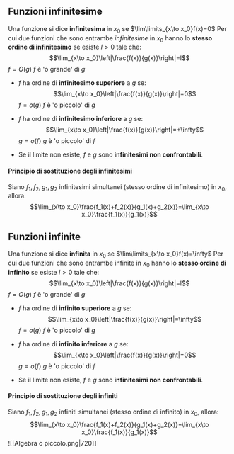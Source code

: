 ## Funzioni infinitesime
Una funzione si dice **infinitesima** in $x_0$ se $\lim\limits_{x\to x_0}f(x)=0$ 
Per cui due funzioni che sono entrambe _infinitesime_ in $x_0$ hanno lo **stesso ordine di infinitesimo** se esiste $l>0$ tale che:
$$\lim_{x\to x_0}\left|\frac{f(x)}{g(x)}\right|=l$$
$f=O(g)$   $f$ è 'o grande' di $g$

- $f$ ha ordine di **infinitesimo superiore** a $g$ se:
	$$\lim_{x\to x_0}\left|\frac{f(x)}{g(x)}\right|=0$$ $f=o(g)$   $f$ è 'o piccolo' di $g$ 

- $f$ ha ordine di **infinitesimo inferiore** a $g$ se:
	$$\lim_{x\to x_0}\left|\frac{f(x)}{g(x)}\right|=+\infty$$ $g=o(f)$   $g$ è 'o piccolo' di $f$ 

- Se il limite non esiste, $f$ e $g$ sono **infinitesimi non confrontabili**.

#### Principio di sostituzione degli infinitesimi
Siano $f_1, f_2, g_1, g_2$ infinitesimi simultanei (stesso ordine di infinitesimo) in $x_0$, allora:
$$\lim_{x\to x_0}\frac{f_1(x)+f_2(x)}{g_1(x)+g_2(x)}=\lim_{x\to x_0}\frac{f_1(x)}{g_1(x)}$$

## Funzioni infinite
Una funzione si dice **infinita** in $x_0$ se $\lim\limits_{x\to x_0}f(x)=\infty$ 
Per cui due funzioni che sono entrambe infinite in $x_0$ hanno lo **stesso ordine di infinito** se esiste $l>0$ tale che:
$$\lim_{x\to x_0}\left|\frac{f(x)}{g(x)}\right|=l$$
$f=O(g)$   $f$ è 'o grande' di $g$

- $f$ ha ordine di **infinito superiore** a $g$ se:
	$$\lim_{x\to x_0}\left|\frac{f(x)}{g(x)}\right|=\infty$$ $f=o(g)$   $f$ è 'o piccolo' di $g$ 

- $f$ ha ordine di **infinito inferiore** a $g$ se:
	$$\lim_{x\to x_0}\left|\frac{f(x)}{g(x)}\right|=0$$ $g=o(f)$   $g$ è 'o piccolo' di $f$ 

- Se il limite non esiste, $f$ e $g$ sono **infinitesimi non confrontabili**.

#### Principio di sostituzione degli infiniti
Siano $f_1, f_2, g_1, g_2$ infiniti simultanei (stesso ordine di infinito) in $x_0$, allora:
$$\lim_{x\to x_0}\frac{f_1(x)+f_2(x)}{g_1(x)+g_2(x)}=\lim_{x\to x_0}\frac{f_1(x)}{g_1(x)}$$
![[Algebra o piccolo.png|720]]

